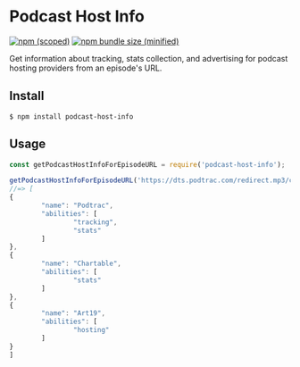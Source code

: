 # Podcast Host Info

[![npm (scoped)](https://img.shields.io/npm/v/podcast-host-info.svg)](https://www.npmjs.com/package/podcast-host-info)
[![npm bundle size (minified)](https://img.shields.io/bundlephobia/min/podcast-host-info.svg)](https://www.npmjs.com/package/podcast-host-info)

Get information about tracking, stats collection, and advertising for podcast hosting providers from an episode's URL.

## Install

```
$ npm install podcast-host-info
```

## Usage

```js
const getPodcastHostInfoForEpisodeURL = require('podcast-host-info');

getPodcastHostInfoForEpisodeURL('https://dts.podtrac.com/redirect.mp3/chtbl.com/track/8DB4DB/rss.art19.com/episodes/16fe0959-f7e9-40f0-b7c6-8a8c53d4fe73.mp3');
//=> [
{
		"name": "Podtrac",
		"abilities": [
				"tracking",
				"stats"
		]
},
{
		"name": "Chartable",
		"abilities": [
				"stats"
		]
},
{
		"name": "Art19",
		"abilities": [
				"hosting"
		]
}
]
```
